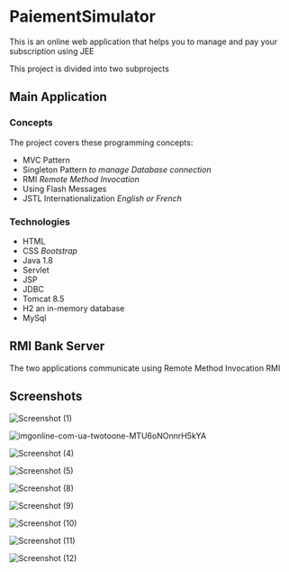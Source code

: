 # PaiementSimulator

This is an online web application that helps you to manage and pay your subscription using JEE

This project is divided into two subprojects

## Main Application

### Concepts

The project covers these programming concepts:

* MVC Pattern
* Singleton Pattern *to manage Database connection*
* RMI *Remote Method Invocation*
* Using Flash Messages
* JSTL Internationalization *English or French*

### Technologies

* HTML
* CSS   *Bootstrap*
* Java 1.8  
* Servlet
* JSP
* JDBC
* Tomcat 8.5
* H2 an in-memory database
* MySql

## RMI Bank Server

The two applications communicate using Remote Method Invocation RMI 


## Screenshots


![Screenshot (1)](https://user-images.githubusercontent.com/74471167/182369183-a1f65596-2979-4712-bf2e-b3fc1602c1ad.png)


![imgonline-com-ua-twotoone-MTU6oNOnnrH5kYA](https://user-images.githubusercontent.com/74471167/182369207-c7daaf04-3c47-48ee-9a47-a2225dc97d7f.jpg)


![Screenshot (4)](https://user-images.githubusercontent.com/74471167/182369237-432926e4-9ad3-4a83-946c-44b3afae3d43.png)


![Screenshot (5)](https://user-images.githubusercontent.com/74471167/182369260-d6727d0b-8bb9-4371-a789-0a45f65ebeb5.png)


![Screenshot (8)](https://user-images.githubusercontent.com/74471167/182369285-7630a015-a5b0-44f3-beea-a86fb28f9364.png)


![Screenshot (9)](https://user-images.githubusercontent.com/74471167/182369289-a54afc9e-8176-40a1-8987-acd32468287f.png)


![Screenshot (10)](https://user-images.githubusercontent.com/74471167/182369295-590c60a5-5bbb-467f-aa2c-9378e9c9b9e9.png)


![Screenshot (11)](https://user-images.githubusercontent.com/74471167/182408191-7ff3bde2-fe4f-4383-87eb-8459cdc037c6.png)


![Screenshot (12)](https://user-images.githubusercontent.com/74471167/182408197-b8f41c5f-4ec5-453f-b9ad-31398304dd13.png)



